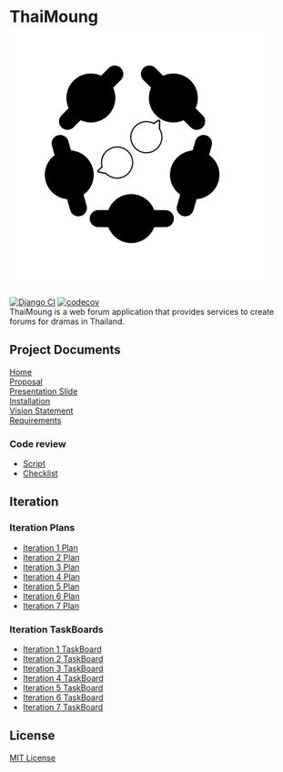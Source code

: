 # ThaiMoung ![ThaiMoungLOGO](Logo/LOGO-thaimoung_2.png)
[![Django CI](https://github.com/Jakarin-Jojo/ThaiMoung/actions/workflows/django.yml/badge.svg?branch=master)](https://github.com/Jakarin-Jojo/ThaiMoung/actions/workflows/django.yml)
[![codecov](https://codecov.io/gh/Jakarin-Jojo/ThaiMoung/branch/master/graph/badge.svg?token=TVQ33DAQ9M)](https://codecov.io/gh/Jakarin-Jojo/ThaiMoung)  
ThaiMoung is a web forum application that provides services to create forums for dramas in Thailand.

## Project Documents

[Home](../../wiki/Home)  
[Proposal](https://docs.google.com/document/d/1rzrv2o_gZU1Uh3EQ-Ona6EIYkrj8onRlVrpoh9FInAI/edit#)  
[Presentation Slide](https://docs.google.com/presentation/d/19uzRnakFKDx31o3oMgpoHHxEv6vOCgNcLD2kCZH1FJQ/edit?usp=sharing)  
[Installation](../../wiki/Installation)  
[Vision Statement](../../wiki/Vision%20Statement)  
[Requirements](../../wiki/Requirements)   

### Code review
* [Script](../../wiki/Script)  
* [Checklist](../../wiki/Checklist)  

## Iteration

### Iteration Plans  
* [Iteration 1 Plan](../../wiki/Iteration%201%20Plan)  
* [Iteration 2 Plan](../../wiki/Iteration%202%20Plan)  
* [Iteration 3 Plan](../../wiki/Iteration%203%20Plan)
* [Iteration 4 Plan](../../wiki/Iteration%204%20Plan) 
* [Iteration 5 Plan](../../wiki/Iteration%205%20Plan)
* [Iteration 6 Plan](../../wiki/Iteration%206%20Plan)
* [Iteration 7 Plan](../../wiki/Iteration%207%20Plan)

### Iteration TaskBoards  
* [Iteration 1 TaskBoard](../../projects/2)  
* [Iteration 2 TaskBoard](../../projects/3)  
* [Iteration 3 TaskBoard](../../projects/5)  
* [Iteration 4 TaskBoard](../../projects/6)
* [Iteration 5 TaskBoard](../../projects/7)
* [Iteration 6 TaskBoard](../../projects/8)
* [Iteration 7 TaskBoard](../../projects/9)
## License
[MIT License](https://github.com/Jakarin-Jojo/ThaiMoung/blob/master/LICENSE)
